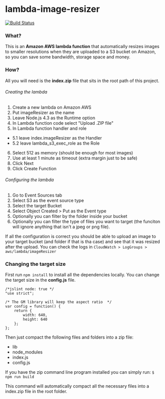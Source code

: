 # lambda-image-resizer
[![Build Status](https://travis-ci.org/Juraci/lambda-image-resizer.svg?branch=master)](https://travis-ci.org/Juraci/lambda-image-resizer)

### What?

This is an **Amazon AWS lambda function** that automatically resizes images to smaller resolutions when they are uploaded to a S3 bucket on Amazon, so you can save some bandwidth, storage space and money.

### How?

All you will need is the **index.zip** file that sits in the root path of this project.

###### Creating the lambda

1. Create a new lambda on Amazon AWS
2. Put imageResizer as the name
3. Leave Node.js 4.3 as the Runtime option
4. In Lambda function code select "Upload .ZIP file"
5. In Lambda function handler and role
  - 5.1 leave index.imageResizer as the Handler
  - 5.2 leave lambda_s3_exec_role as the Role
6. Select 512 as memory (should be enough for most images)
7. Use at least 1 minute as timeout (extra margin just to be safe) 
8. Click Next
9. Click Create Function

###### Configuring the lambda

1. Go to Event Sources tab
2. Select S3 as the event source type
3. Select the target Bucket
4. Select Object Created > Put as the Event type
5. Optionally you can filter by the folder inside your bucket
6. Optionally you can filter the type of files you want to target (the funciton will ignore anything that isn't a jpeg or png file).

If all the configuration is correct you should be able to upload an image to your target bucket (and folder if that is tha case) and see that it was resized after the upload.
You can check the logs in `CloudWatch > LogGroups > aws/lambda/imageResizer`

### Changing the target size

First run `npm install` to install all the dependencies locally. You can change the target size in the **config.js** file. 
```
/*jslint node: true */
"use strict";

/* The GM library will keep the aspect ratio  */
var config = function() {
    return {
        width: 640,
        height: 640
    };
};
```

Then just compact the following files and folders into a zip file:
- lib 
- node_modules 
- index.js 
- config.js

If you have the zip command line program installed you can simply run:
`$ npm run build`

This command will automatically compact all the necessary files into a index.zip file in the root folder.
